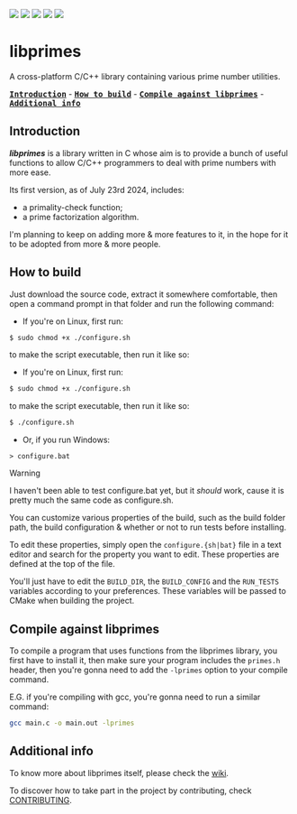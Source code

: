 ![](https://img.shields.io/github/license/franzageek/libprimes)
![](https://img.shields.io/github/v/release/franzageek/libprimes)
![](https://img.shields.io/github/downloads/franzageek/libprimes/total)
![](https://img.shields.io/github/last-commit/franzageek/libprimes)
![](https://img.shields.io/github/issues/franzageek/libprimes)

# libprimes

A cross-platform C/C++ library containing various prime number utilities.

**<kbd>[Introduction](#introduction)</kbd>** - **<kbd>[How to build](#how-to-build)</kbd>** - **<kbd>[Compile against libprimes](#compile-against-libprimes)</kbd>** - **<kbd>[Additional info](#additional-info)</kbd>**

## Introduction

_**libprimes**_ is a library written in C whose aim is to provide a bunch of useful functions to allow C/C++ programmers to deal with prime numbers with more ease.

Its first version, as of July 23rd 2024, includes:

- a primality-check function;
- a prime factorization algorithm.

I'm planning to keep on adding more & more features to it, in the hope for it to be adopted from more & more people.

## How to build

Just download the source code, extract it somewhere comfortable, then open a command prompt in that folder and run the following command:

- If you're on Linux, first run:

```bash
$ sudo chmod +x ./configure.sh
```

to make the script executable, then run it like so:

- If you're on Linux, first run:
```bash
$ sudo chmod +x ./configure.sh
```
to make the script executable, then run it like so:
```bash
$ ./configure.sh
```

- Or, if you run Windows:

```batch
> configure.bat
```

> [!WARNING]
> I haven't been able to test configure.bat yet, but it _should_ work, cause it is pretty much the same code as configure.sh.

You can customize various properties of the build, such as the build folder path, the build configuration & whether or not to run tests before installing.

To edit these properties, simply open the `configure.{sh|bat}` file in a text editor and search for the property you want to edit. These properties are defined at the top of the file.

You'll just have to edit the `BUILD_DIR`, the `BUILD_CONFIG` and the `RUN_TESTS` variables according to your preferences. These variables will be passed to CMake when building the project.

## Compile against libprimes

To compile a program that uses functions from the libprimes library, you first have to install it, then make sure your program includes the `primes.h` header, then you're gonna need to add the `-lprimes` option to your compile command.

E.G. if you're compiling with gcc, you're gonna need to run a similar command:

```bash
gcc main.c -o main.out -lprimes
```

## Additional info

To know more about libprimes itself, please check the [wiki](https://github.com/franzageek/libprimes/wiki).

To discover how to take part in the project by contributing, check [CONTRIBUTING](CONTRIBUTING.md).

